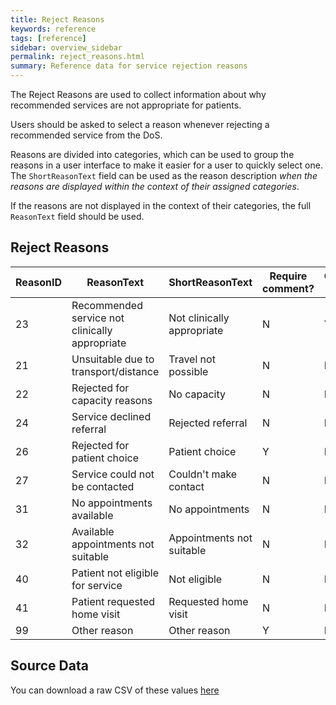 ```yaml
---
title: Reject Reasons
keywords: reference
tags: [reference]
sidebar: overview_sidebar
permalink: reject_reasons.html
summary: Reference data for service rejection reasons
---
```


The Reject Reasons are used to collect information about why recommended services are not appropriate for patients.

Users should be asked to select a reason whenever rejecting a recommended service from the DoS.

Reasons are divided into categories, which can be used to group the reasons in a user interface to make it easier for a user to quickly select one. The `ShortReasonText` field can be used as the reason description *when the reasons are displayed within the context of their assigned categories*. 

If the reasons are not displayed in the context of their categories, the full `ReasonText` field should be used.

## Reject Reasons ##

| ReasonID | ReasonText | ShortReasonText | Require comment? | Clinicians only? | Category |
|-|-|-|-|-|-|
| 23 | Recommended service not clinically appropriate | Not clinically appropriate | N | Y | Clinician |
| 21 | Unsuitable due to transport/distance |	Travel not possible | N | N | Patient |
| 22 | Rejected for capacity reasons | No capacity | N | N | Service |
| 24 | Service declined referral | Rejected referral | N | N | Service |
| 26 | Rejected for patient choice | Patient choice | Y | N | Patient |
| 27 | Service could not be contacted | Couldn't make contact | N | N | Service |
| 31 | No appointments available | No appointments | N | N | Service |
| 32 | Available appointments not suitable | Appointments not suitable | N | N | Service |
| 40 | Patient not eligible for service | Not eligible | N | N | Patient |
| 41 | Patient requested home visit | Requested home visit | N | N | Patient |
| 99 | Other reason | Other reason | Y | N | Other |
  
## Source Data ##

You can download a raw CSV of these values [here](data_downloads/reject_reasons_draft_191218_3.csv)
